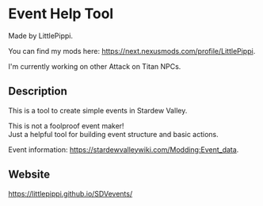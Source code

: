 # Event Help Tool
Made by LittlePippi.  

You can find my mods here: https://next.nexusmods.com/profile/LittlePippi.  

I'm currently working on other Attack on Titan NPCs.  


## Description
This is a tool to create simple events in Stardew Valley.  

This is not a foolproof event maker!  
Just a helpful tool for building event structure and basic actions.  

Event information: https://stardewvalleywiki.com/Modding:Event_data.  



## Website
https://littlepippi.github.io/SDVevents/

